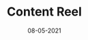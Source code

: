---
title: "Content Reel"
link: https://www.figma.com/community/plugin/731627216655469013/Content-Reel
description: Design layouts more efficiently by pulling text strings, images, and icons from one palette.
tags: [figma plugin]
date: 08-05-2021
---